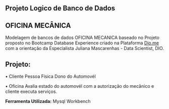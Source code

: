 

## Projeto Logico de Banco de Dados 
## OFICINA MECÂNICA



Modelagem de bancos de dados OFICINA MECANICA baseado no Projeto proposto
no Bootcamp Database Experience criado na Plataforma [Dio.me](https://www.dio.me/) com a orientação da Especialista Juliana Mascarenhas - Data Scientist, DIO.

## Projeto:

 • Cliente Pessoa Física
   Dono do Automovél
   
   
 • Oficina
   Avalia estado do automovél
   com a autorização do  mecânico e cliente executa serviços.



**Ferramenta Utilizada:**
   Mysql Workbench
